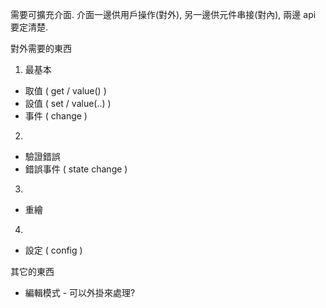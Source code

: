 需要可擴充介面. 介面一邊供用戶操作(對外), 另一邊供元件串接(對內), 兩邊 api 要定清楚.

對外需要的東西
 1. 最基本
   - 取值 ( get / value()  )
   - 設值 ( set / value(..) )
   - 事件 ( change )
 2.
   - 驗證錯誤
   - 錯誤事件 ( state change )
 3.
   - 重繪
 4.
   - 設定 ( config )

其它的東西
 - 編輯模式 - 可以外掛來處理?

